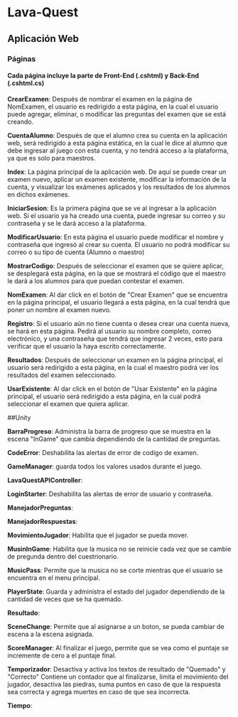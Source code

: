 # Lava-Quest
 
## Aplicación Web

### Páginas
#### Cada página incluye la parte de Front-End (.cshtml) y Back-End (.cshtml.cs)

**CrearExamen**: Después de nombrar el examen en la página de NomExamen, el usuario es redirigido a esta página, en la cual el usuario puede agregar, eliminar, o modificar las preguntas del examen que se está creando.

**CuentaAlumno**: Después de que el alumno crea su cuenta en la aplicación web, será redirigido a esta página estática, en la cual le dice al alumno que debe ingresar al juego con esta cuenta, y no tendrá acceso a la plataforma, ya que es solo para maestros.

**Index**: La página principal de la aplicación web. De aquí se puede crear un examen nuevo, aplicar un examen existente, modificar la información de la cuenta, y visualizar los exámenes aplicados y los resultados de los alumnos en dichos exámenes.

**IniciarSesion**: Es la primera página que se ve al ingresar a la aplicación web. Si el usuario ya ha creado una cuenta, puede ingresar su correo y su contraseña y se le dará acceso a la plataforma.

**ModificarUsuario**: En esta página el usuario puede modificar el nombre y contraseña que ingresó al crear su cuenta. El usuario no podrá modificar su correo o su tipo de cuenta (Alumno o maestro)

**MostrarCodigo**: Después de seleccionar el examen que se quiere aplicar, se desplegará esta página, en la que se mostrará el código que el maestro le dará a los alumnos para que puedan contestar el examen.

**NomExamen**: Al dar click en el botón de "Crear Examen" que se encuentra en la página principal, el usuario llegará a esta página, en la cual tendrá que poner un nombre al examen nuevo.

**Registro**: Si el usuario aún no tiene cuenta o desea crear una cuenta nueva, se hará en esta página. Pedirá al usuario su nombre completo, correo electrónico, y una contraseña que tendrá que ingresar 2 veces, esto para verificar que el usuario la haya escrito correctamente.

**Resultados**: Después de seleccionar un examen en la página principal, el usuario será redirigido a esta página, en la cual el maestro podrá ver los resultados del examen seleccionado.

**UsarExistente**: Al dar click en el botón de "Usar Existente" en la página principal, el usuario será redirigido a esta página, en la cual podrá seleccionar el examen que quiera aplicar.

##Unity

**BarraProgreso**: Administra la barra de progreso que se muestra en la escena "InGame" que cambia dependiendo de la cantidad de  preguntas.

**CodeError**: Deshabilita las alertas de error de codigo de examen.

**GameManager**: guarda todos los valores usados durante el juego.

**LavaQuestAPIController**: 

**LoginStarter**: Deshabilita las alertas de error de usuario y contraseña.

**ManejadorPreguntas**: 

**ManejadorRespuestas**: 

**MovimientoJugador**: Habilita que el jugador se pueda mover. 

**MusinInGame**: Habilita que la musica no se reinicie cada vez que se cambie de pregunda dentro del cuestrionario.

**MusicPass**: Permite que la musica no se corte mientras que el usuario se encuentra en el menu principal.

**PlayerState**: Guarda y administra el estado del jugador dependiendo de la cantidad de veces que se ha quemado.

**Resultado**: 

**SceneChange**: Permite que al asignarse a un boton, se pueda cambiar de escena a la escena asignada. 

**ScoreManager**: Al finalizar el juego, permite que se vea como el puntaje se incremente de cero a el puntaje final. 

**Temporizador**: Desactiva y activa los textos de resultado de "Quemado" y "Correcto" Contiene un contador que al finalizarse, limita el movimiento del jugador, desactiva las piedras, suma puntos en caso de que la respuesta sea correcta y agrega muertes en caso de que sea incorrecta.

**Tiempo**: 

